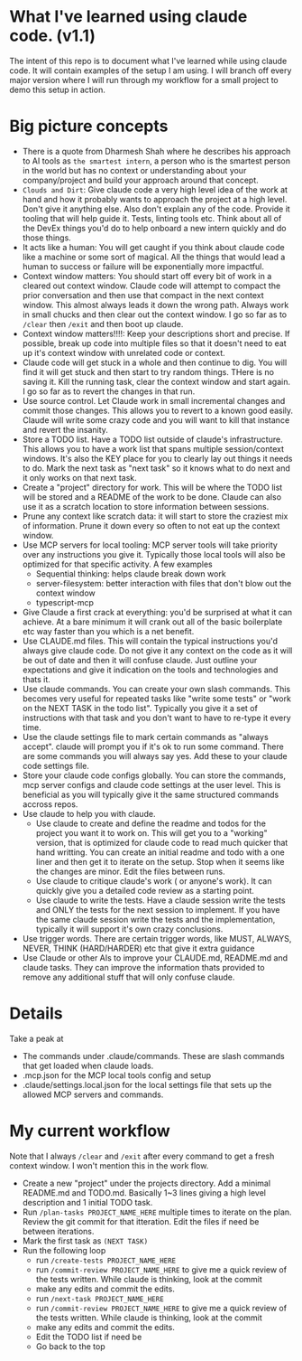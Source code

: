 # What I've learned using claude code. (v1.1)

The intent of this repo is to document what I've learned while using claude code. It will contain examples of the setup I am using. I will branch off every major version where I will run through my workflow for a small project to demo this setup in action.

# Big picture concepts

- There is a quote from Dharmesh Shah where he describes his approach to AI tools as `the smartest intern`, a person who is the smartest person in the world but has no context or understanding about your company/project and build your approach around that concept.
- `Clouds and Dirt`: Give claude code a very high level idea of the work at hand and how it probably wants to approach the project at a high level. Don't give it anything else. Also don't explain any of the code. Provide it tooling that will help guide it. Tests, linting tools etc. Think about all of the DevEx things you'd do to help onboard a new intern quickly and do those things.
- It acts like a human: You will get caught if you think about claude code like a machine or some sort of magical. All the things that would lead a human to success or failure will be exponentially more impactful.
- Context window matters: You should start off every bit of work in a cleared out context window. Claude code will attempt to compact the prior conversation and then use that compact in the next context window. This almost always leads it down the wrong path. Always work in small chucks and then clear out the context window. I go so far as to `/clear` then `/exit` and then boot up claude.
- Context window matters!!!!: Keep your descriptions short and precise. If possible, break up code into multiple files so that it doesn't need to eat up it's context window with unrelated code or context.
- Claude code will get stuck in a whole and then continue to dig. You will find it will get stuck and then start to try random things. THere is no saving it. Kill the running task, clear the context window and start again. I go so far as to revert the changes in that run.
- Use source control. Let Claude work in small incremental changes and commit those changes. This allows you to revert to a known good easily. Claude will write some crazy code and you will want to kill that instance and revert the insanity.
- Store a TODO list. Have a TODO list outside of claude's infrastructure. This allows you to have a work list that spans multiple session/context windows. It's also the KEY place for you to clearly lay out things it needs to do. Mark the next task as "next task" so it knows what to do next and it only works on that next task.
- Create a "project" directory for work. This will be where the TODO list will be stored and a README of the work to be done. Claude can also use it as a scratch location to store information between sessions.
- Prune any context like scratch data: it will start to store the craziest mix of information. Prune it down every so often to not eat up the context window.
- Use MCP servers for local tooling: MCP server tools will take priority over any instructions you give it. Typically those local tools will also be optimized for that specific activity. A few examples
  - Sequential thinking: helps claude break down work
  - server-filesystem: better interaction with files that don't blow out the context window
  - typescript-mcp
- Give Claude a first crack at everything: you'd be surprised at what it can achieve. At a bare minimum it will crank out all of the basic boilerplate etc way faster than you which is a net benefit.
- Use CLAUDE.md files. This will contain the typical instructions you'd always give claude code. Do not give it any context on the code as it will be out of date and then it will confuse claude. Just outline your expectations and give it indication on the tools and technologies and thats it.
- Use claude commands. You can create your own slash commands. This becomes very useful for repeated tasks like "write some tests" or "work on the NEXT TASK in the todo list". Typically you give it a set of instructions with that task and you don't want to have to re-type it every time.
- Use the claude settings file to mark certain commands as "always accept". claude will prompt you if it's ok to run some command. There are some commands you will always say yes. Add these to your claude code settings file.
- Store your claude code configs globally. You can store the commands, mcp server configs and claude code settings at the user level. This is beneficial as you will typically give it the same structured commands accross repos.
- Use claude to help you with claude.
  - Use claude to create and define the readme and todos for the project you want it to work on. This will get you to a "working" version, that is optimized for claude code to read much quicker that hand writting. You can create an initial readme and todo with a one liner and then get it to iterate on the setup. Stop when it seems like the changes are minor. Edit the files between runs.
  - Use claude to critique claude's work ( or anyone's work). It can quickly give you a detailed code review as a starting point.
  - Use claude to write the tests. Have a claude session write the tests and ONLY the tests for the next session to implement. If you have the same claude session write the tests and the implementation, typically it will support it's own crazy conclusions.
- Use trigger words. There are certain trigger words, like MUST, ALWAYS, NEVER, THINK (HARD/HARDER) etc that give it extra guidance
- Use Claude or other AIs to improve your CLAUDE.md, README.md and claude tasks. They can improve the information thats provided to remove any additional stuff that will only confuse claude.

# Details

Take a peak at

- The commands under .claude/commands. These are slash commands that get loaded when claude loads.
- .mcp.json for the MCP local tools config and setup
- .claude/settings.local.json for the local settings file that sets up the allowed MCP servers and commands.

# My current workflow

Note that I always `/clear` and `/exit` after every command to get a fresh context window. I won't mention this in the work flow.

- Create a new "project" under the projects directory. Add a minimal README.md and TODO.md. Basically 1~3 lines giving a high level description and 1 initial TODO task.
- Run `/plan-tasks PROJECT_NAME_HERE` multiple times to iterate on the plan. Review the git commit for that itteration. Edit the files if need be between iterations.
- Mark the first task as `(NEXT TASK)`
- Run the following loop
  - run `/create-tests PROJECT_NAME_HERE`
  - run `/commit-review PROJECT_NAME_HERE` to give me a quick review of the tests written. While claude is thinking, look at the commit
  - make any edits and commit the edits.
  - run `/next-task PROJECT_NAME_HERE`
  - run `/commit-review PROJECT_NAME_HERE` to give me a quick review of the tests written. While claude is thinking, look at the commit
  - make any edits and commit the edits.
  - Edit the TODO list if need be
  - Go back to the top
